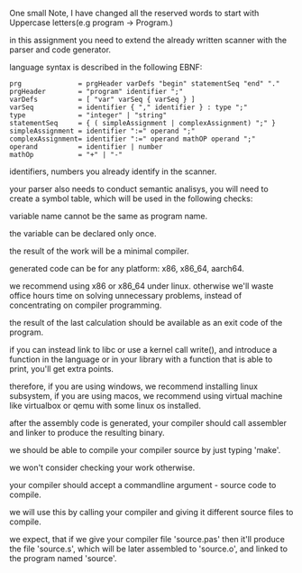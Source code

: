 One small Note, I have changed all the reserved words to start with Uppercase letters(e.g program -> Program.)

in this assignment you need to extend the already written scanner with the parser and code generator.

language syntax is described in the following EBNF:

```
prg              = prgHeader varDefs "begin" statementSeq "end" "."
prgHeader        = "program" identifier ";"
varDefs          = [ "var" varSeq { varSeq } ]
varSeq           = identifier { "," identifier } : type ";"
type             = "integer" | "string"
statementSeq     = { ( simpleAssignment | complexAssignment) ";" }
simpleAssignment = identifier ":=" operand ";"
complexAssignment= identifier ":=" operand mathOP operand ";"
operand          = identifier | number
mathOp           = "+" | "-"

```

identifiers, numbers you already identify in the scanner.

your parser also needs to conduct semantic analisys, you will need to create a symbol table, which will be used in the following checks:

variable name cannot be the same as program name.

the variable can be declared only once.

the result of the work will be a minimal compiler.

generated code can be for any platform: x86, x86_64, aarch64.

we recommend using x86 or x86_64 under linux. otherwise we'll waste office hours time on solving unnecessary problems, instead of concentrating on compiler programming.

the result of the last calculation should be available as an exit code of the program.

if you can instead link to libc or use a kernel call write(), and introduce a function in the language or in your library with a function that is able to print, you'll get extra points.

therefore, if you are using windows, we recommend installing linux subsystem, if you are using macos, we recommend using virtual machine like virtualbox or qemu with some linux os installed.

after the assembly code is generated, your compiler should call assembler and linker to produce the resulting binary.

we should be able to compile your compiler source by just typing 'make'.

we won't consider checking your work otherwise.

your compiler should accept a commandline argument - source code to compile.

we will use this by calling your compiler and giving it different source files to compile.

we expect, that if we give your compiler file 'source.pas' then it'll produce the file 'source.s', which will be later assembled to 'source.o', and linked to the program named 'source'.
